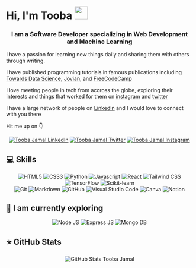 # Hi, I'm Tooba <img src="https://raw.githubusercontent.com/MartinHeinz/MartinHeinz/master/wave.gif" width="35px">
<h3 align="center">I am a Software Developer specializing in Web Development and Machine Learning</h3>

I have a passion for learning new things daily and sharing them with others through writing.

I have published programming tutorials in famous publications including [Towards Data Science](https://tooba-jamal.medium.com/), [Jovian](https://tooba-jamal.medium.com/), and [FreeCodeCamp](https://www.freecodecamp.org/news/author/tooba/)

I love meeting people in tech from accross the globe, exploring their interests and things that worked for them on [instagram](https://instagram.com/codingjoyy) and [twitter](https://twitter.com/codingjoyy)

I have a large network of people on [LinkedIn](https://linkedin.com/in/tooba-jamal) and I would love to connect with you there

Hit me up on 👇

<div align="center">
<a href="https://linkedin.com/in/tooba-jamal"><img src="https://img.shields.io/badge/LinkedIn-0077B5?style=for-the-badge&logo=linkedin&logoColor=white" alt="Tooba Jamal LinkedIn"/></a>
<a href="https://twitter.com/codingjoyy"><img src="https://img.shields.io/badge/Twitter-1DA1F2?style=for-the-badge&logo=twitter&logoColor=white" alt="Tooba Jamal Twitter"></a>
<a href="https://instagram.com/codingjoyy"><img src="https://img.shields.io/badge/Instagram-E4405F?style=for-the-badge&logo=instagram&logoColor=white" alt="Tooba Jamal Instagram"></a>
</div>

## 💻 Skills

<div align="center">
  <img src="https://img.shields.io/badge/HTML-239120?style=for-the-badge&logo=html5&logoColor=white" alt="HTML5">
  <img src="https://img.shields.io/badge/CSS-239120?&style=for-the-badge&logo=css3&logoColor=white" alt="CSS3">
  <img src="https://img.shields.io/badge/Python-3776AB?style=for-the-badge&logo=python&logoColor=white" alt="Python">
  <img src="https://img.shields.io/badge/JavaScript-F7DF1E?style=for-the-badge&logo=javascript&logoColor=black" alt="Javascript">
  <img src="https://img.shields.io/badge/React-20232A?style=for-the-badge&logo=react&logoColor=61DAFB" alt="React">
  <img src="https://img.shields.io/badge/Tailwind_CSS-38B2AC?style=for-the-badge&logo=tailwind-css&logoColor=white" alt="Tailwind CSS">
  <img src="https://img.shields.io/badge/TensorFlow-FF6F00?style=for-the-badge&logo=tensorflow&logoColor=white" alt="TensorFlow">
  <img src="https://img.shields.io/badge/scikit--learn-%23F7931E.svg?style=for-the-badge&logo=scikit-learn&logoColor=white" alt="Scikit-learn">
  <br>
  <img src="https://img.shields.io/badge/GIT-E44C30?style=for-the-badge&logo=git&logoColor=white" alt="Git">
  <img src="https://img.shields.io/badge/Markdown-000000?style=for-the-badge&logo=markdown&logoColor=white" alt="Markdown">
  <img src="https://img.shields.io/badge/GitHub-100000?style=for-the-badge&logo=github&logoColor=white" alt="GitHub">
  <img src="https://img.shields.io/badge/Visual_Studio_Code-0078D4?style=for-the-badge&logo=visual%20studio%20code&logoColor=white" alt="Visual Studio Code">
  <img src="https://img.shields.io/badge/-Canva-FB750B?logo=canva&logoColor=00C4CC&style=for-the-badge&logoWidth=30" alt="Canva">
  <img src="https://img.shields.io/badge/Notion-000000?style=for-the-badge&logo=notion&logoColor=white" alt="Notion">
</div>

 ## 🚀 I am currently exploring

<div align="center">
  <img src="https://img.shields.io/badge/Node.js-43853D?style=for-the-badge&logo=node.js&logoColor=white" alt="Node JS">
  <img src="https://img.shields.io/badge/Express.js-404D59?style=for-the-badge" alt="Express JS">
  <img src="https://img.shields.io/badge/MongoDB-4EA94B?style=for-the-badge&logo=mongodb&logoColor=white" alt="Mongo DB">
</div>

## ⭐ GitHub Stats

<div align="center">
  <img src="https://github-readme-stats.vercel.app/api/?username=toobajamal&count_private=true&bg_color=6C3483&hide_border=true&title_color=F5EEF8&text_color=EC7063&show_icons=true&icon_color=F7DC6F""https://github.com/anuraghazra/github-readme-stats" alt="GitHub Stats Tooba Jamal">
</div>


